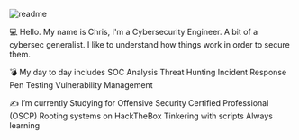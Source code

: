 ![readme](https://user-images.githubusercontent.com/61192900/148376207-7f709875-53aa-469d-b6c1-53c254d24153.jpg)


💻 Hello. My name is Chris, I'm a Cybersecurity Engineer.
A bit of a cybersec generalist.
I like to understand how things work in order to secure them.

💣 My day to day includes
SOC Analysis
Threat Hunting
Incident Response
Pen Testing
Vulnerability Management

✍️ I’m currently
Studying for Offensive Security Certified Professional (OSCP)
Rooting systems on HackTheBox
Tinkering with scripts
Always learning

<!--
**chrisrpetrie/chrisrpetrie** is a ✨ _special_ ✨ repository because its `README.md` (this file) appears on your GitHub profile.

Here are some ideas to get you started:

- 🔭 I’m currently working on ...
- 🌱 I’m currently learning ...
- 👯 I’m looking to collaborate on ...
- 🤔 I’m looking for help with ...
- 💬 Ask me about ...
- 📫 How to reach me: ...
- 😄 Pronouns: ...
- ⚡ Fun fact: ...
-->

